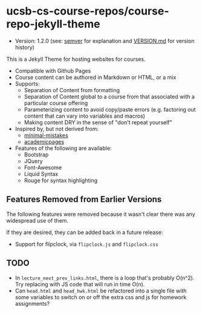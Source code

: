 # ucsb-cs-course-repos/course-repo-jekyll-theme

* Version: 1.2.0 (see: [semver](https://semver.org/) for explanation and [VERSION.md](VERSION.md) for version history)


This is a Jekyll Theme for hosting websites for courses.
* Compatible with Github Pages
* Course content can be authored in Markdown or HTML, or a mix
* Supports:
   * Separation of Content from formatting
   * Separation of Content global to a course from that associated with
      a particular course offering
   * Parameterizing content to avoid copy/paste errors (e.g. factoring out
      content that can vary into variables and macros)
   * Making content DRY in the sense of "don't repeat yourself"
* Inspired by, but not derived from:
   * [minimal-mistakes](https://mmistakes.github.io/minimal-mistakes/)
   * [academicpages](https://academicpages.github.io/)
* Features of the following are available:
   * Bootstrap
   * JQuery
   * Font-Awesome
   * Liquid Syntax
   * Rouge for syntax highlighting



Features Removed from Earlier Versions
--------------------------------------

The following features were removed because it wasn't clear there was
any widespread use of them.

If they are desired, they can be added back in a future release:

* Support for flipclock, via `flipclock.js` and `flipclock.css`

TODO
----

* In `lecture_next_prev_links.html`, there is a loop that's probably O(n^2).  Try replacing with JS code that will run in time O(n).
* Can `head.html` and `head_hwk.html` be refactored into a single file with some variables to switch on or off the extra css and js for homework assignments?
